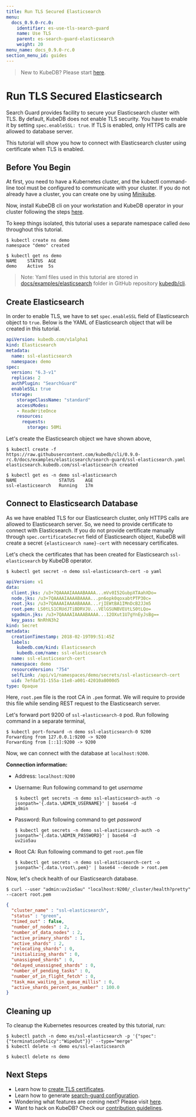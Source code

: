 ```yaml
---
title: Run TLS Secured Elasticsearch
menu:
  docs_0.9.0-rc.0:
    identifier: es-use-tls-search-guard
    name: Use TLS
    parent: es-search-guard-elasticsearch
    weight: 20
menu_name: docs_0.9.0-rc.0
section_menu_id: guides
---
```

> New to KubeDB? Please start [here](/docs/concepts/README.md).

# Run TLS Secured Elasticsearch

Search Guard provides facility to secure your Elasticsearch cluster with TLS. By default, KubeDB does not enable TLS security. You have to enable it by setting `spec.enableSSL: true`. If TLS is enabled, only HTTPS calls are allowed to database server.

This tutorial will show you how to connect with Elasticsearch cluster using certificate when TLS is enabled.

## Before You Begin

At first, you need to have a Kubernetes cluster, and the kubectl command-line tool must be configured to communicate with your cluster. If you do not already have a cluster, you can create one by using [Minikube](https://github.com/kubernetes/minikube).

Now, install KubeDB cli on your workstation and KubeDB operator in your cluster following the steps [here](/docs/setup/install.md).

To keep things isolated, this tutorial uses a separate namespace called `demo` throughout this tutorial.

```console
$ kubectl create ns demo
namespace "demo" created

$ kubectl get ns demo
NAME    STATUS  AGE
demo    Active  5s
```

> Note: Yaml files used in this tutorial are stored in [docs/examples/elasticsearch](https://github.com/kubedb/cli/tree/master/docs/examples/elasticsearch) folder in GitHub repository [kubedb/cli](https://github.com/kubedb/cli).

## Create Elasticsearch

In order to enable TLS, we have to set `spec.enableSSL` field of Elasticsearch object to `true`. Below is the YAML of Elasticsearch object that will be created in this tutorial.

```yaml
apiVersion: kubedb.com/v1alpha1
kind: Elasticsearch
metadata:
  name: ssl-elasticsearch
  namespace: demo
spec:
  version: "6.3-v1"
  replicas: 2
  authPlugin: "SearchGuard"
  enableSSL: true
  storage:
    storageClassName: "standard"
    accessModes:
    - ReadWriteOnce
    resources:
      requests:
        storage: 50Mi
```

Let's create the Elasticsearch object we have shown above,

```console
$ kubectl create -f https://raw.githubusercontent.com/kubedb/cli/0.9.0-rc.0/docs/examples/elasticsearch/search-guard/ssl-elasticsearch.yaml
elasticsearch.kubedb.com/ssl-elasticsearch created
```

```console
$ kubectl get es -n demo ssl-elasticsearch
NAME                STATUS    AGE
ssl-elasticsearch   Running   17m
```

## Connect to Elasticsearch Database

As we have enabled TLS for our Elasticsearch cluster, only HTTPS calls are allowed to Elasticsearch server. So, we need to provide certificate to connect with Elasticsearch. If you do not provide certificate manually through `spec.certificateSecret` field of Elasticsearch object, KubeDB will create a secret `{elasticsearch name}-cert` with necessary certificates.

Let's check the certificates that has been created for Elasticsearch `ssl-elasticsearch` by KubeDB operator.

```console
$ kubectl get secret -n demo ssl-elasticsearch-cert -o yaml
```

```yaml
apiVersion: v1
data:
  client.jks: /u3+7QAAAAIAAAABAAAA...mVv0I52GubpXTAahXDo=
  node.jks: /u3+7QAAAAIAAAABAAAA...pn6opk0qoxabtPTP30c=
  root.jks: /u3+7QAAAAIAAAABAAAA...rjIEWtBA1IMnDcB2JJm5
  root.pem: LS0tLS1CRUdJTiBDRVJU...VElGSUNBVEUtLS0tLQo=
  sgadmin.jks: /u3+7QAAAAIAAAABAAAA...12OXut1U7gYnEyJsBg==
  key_pass: NnRhN3h2
kind: Secret
metadata:
  creationTimestamp: 2018-02-19T09:51:45Z
  labels:
    kubedb.com/kind: Elasticsearch
    kubedb.com/name: ssl-elasticsearch
  name: ssl-elasticsearch-cert
  namespace: demo
  resourceVersion: "754"
  selfLink: /api/v1/namespaces/demo/secrets/ssl-elasticsearch-cert
  uid: 7efdaf31-155a-11e8-a001-42010a8000d5
type: Opaque
```

Here, `root.pem` file is the root CA in `.pem` format. We will require to provide this file while sending REST request to the Elasticsearch server.

Let's forward port 9200 of `ssl-elasticsearch-0` pod. Run following command in a separate terminal,

```console
$ kubectl port-forward -n demo ssl-elasticsearch-0 9200
Forwarding from 127.0.0.1:9200 -> 9200
Forwarding from [::1]:9200 -> 9200
```

Now, we can connect with the database at `localhost:9200`.

**Connection information:**

- Address: `localhost:9200`
- Username: Run following command to get *username*

  ```console
  $ kubectl get secrets -n demo ssl-elasticsearch-auth -o jsonpath='{.data.\ADMIN_USERNAME}' | base64 -d
  admin
  ```

- Password: Run following command to get *password*

  ```console
  $ kubectl get secrets -n demo ssl-elasticsearch-auth -o jsonpath='{.data.\ADMIN_PASSWORD}' | base64 -d
  uv2io5au
  ```

- Root CA: Run following command to get `root.pem` file
  
  ```console
  $ kubectl get secrets -n demo ssl-elasticsearch-cert -o jsonpath='{.data.\root\.pem}' | base64 --decode > root.pem
  ```

Now, let's check health of our Elasticsearch database.

```console
$ curl --user "admin:uv2io5au" "localhost:9200/_cluster/health?pretty" --cacert root.pem
```

```json
{
  "cluster_name" : "ssl-elasticsearch",
  "status" : "green",
  "timed_out" : false,
  "number_of_nodes" : 2,
  "number_of_data_nodes" : 2,
  "active_primary_shards" : 1,
  "active_shards" : 2,
  "relocating_shards" : 0,
  "initializing_shards" : 0,
  "unassigned_shards" : 0,
  "delayed_unassigned_shards" : 0,
  "number_of_pending_tasks" : 0,
  "number_of_in_flight_fetch" : 0,
  "task_max_waiting_in_queue_millis" : 0,
  "active_shards_percent_as_number" : 100.0
}
```

## Cleaning up

To cleanup the Kubernetes resources created by this tutorial, run:

```console
$ kubectl patch -n demo es/ssl-elasticsearch -p '{"spec":{"terminationPolicy":"WipeOut"}}' --type="merge"
$ kubectl delete -n demo es/ssl-elasticsearch

$ kubectl delete ns demo
```

## Next Steps

- Learn how to [create TLS certificates](/docs/guides/elasticsearch/search-guard/issue-certificate.md).
- Learn how to generate [search-guard configuration](/docs/guides/elasticsearch/search-guard/configuration.md).
- Wondering what features are coming next? Please visit [here](/docs/roadmap.md).
- Want to hack on KubeDB? Check our [contribution guidelines](/docs/CONTRIBUTING.md).

